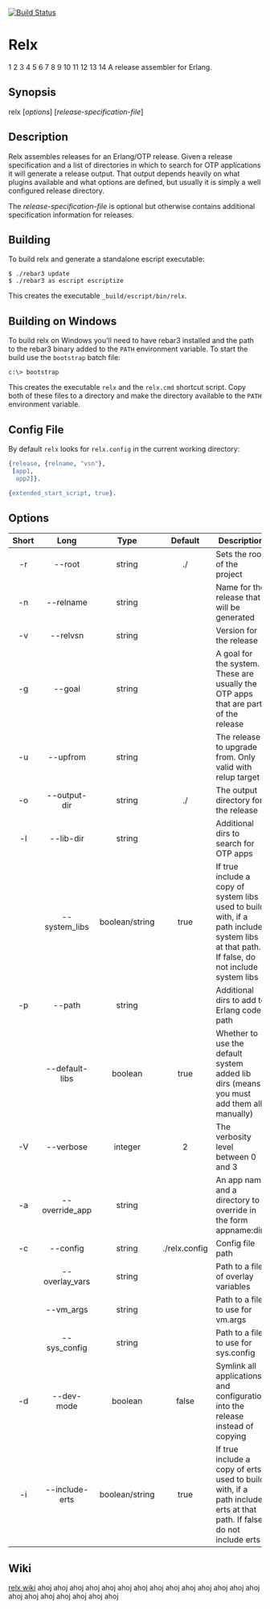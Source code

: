 [![Build Status](https://travis-ci.org/erlware/relx.png?branch=master)](https://travis-ci.org/erlware/relx)

Relx
=======

1
2
3
4
5
6
7
8
9
10
11
12
13
14
A release assembler for Erlang.

Synopsis
--------

relx [*options*] [*release-specification-file*]

Description
-----------

Relx assembles releases for an Erlang/OTP release. Given a release
specification and a list of directories in which to search for OTP
applications it will generate a release output. That output depends
heavily on what plugins available and what options are defined, but
usually it is simply a well configured release directory.

The *release-specification-file* is optional but otherwise contains
additional specification information for releases.

Building
--------

To build relx and generate a standalone escript executable:

    $ ./rebar3 update
    $ ./rebar3 as escript escriptize

This creates the executable `_build/escript/bin/relx`.

Building on Windows
-------------------

To build relx on Windows you'll need to have rebar3 installed and the path to
the rebar3 binary added to the `PATH` environment variable. To start the build
use the `bootstrap` batch file:

    c:\> bootstrap

This creates the executable `relx` and the `relx.cmd` shortcut script. Copy
both of these files to a directory and make the directory available to the
`PATH` environment variable.

Config File
-----------

By default `relx` looks for `relx.config` in the current working directory:

```erlang
{release, {relname, "vsn"},
 [app1,
  app2]}.

{extended_start_script, true}.
```

Options
-------

| Short | Long         | Type    | Default | Description                                                                               |
|:-----:|:------------:|:-------:|:------:|------------------------------------------------------------------------------------------- |
| -r    | --root       | string  | ./      | Sets the root of the project |
| -n    | --relname    | string  |         | Name for the release that will be generated |
| -v    | --relvsn     | string  |         | Version for the release |
| -g    | --goal       | string  |         | A goal for the system. These are usually the OTP apps that are part of the release |
| -u    | --upfrom     | string  |         | The release to upgrade from. Only valid with relup target |
| -o    | --output-dir | string  | ./      | The output directory for the release |
| -l    | --lib-dir    | string  |         | Additional dirs to search for OTP apps |
|       | --system_libs     | boolean/string  | true | If true include a copy of system libs used to build with, if a path include system libs at that path. If false, do not include system libs |
| -p    | --path    | string  |         | Additional dirs to add to Erlang code path |
|       | --default-libs | boolean | true | Whether to use the default system added lib dirs (means you must add them all manually) |
| -V    | --verbose    | integer | 2       | The verbosity level between 0 and 3 |
| -a    | --override_app | string | | An app name and a directory to override in the form appname:dir |
| -c    | --config     | string  | ./relx.config | Config file path |
|       | --overlay_vars     | string  |  | Path to a file of overlay variables |
|       | --vm_args     | string  |  | Path to a file to use for vm.args |
|       | --sys_config     | string  |  | Path to a file to use for sys.config |
| -d    | --dev-mode     | boolean | false | Symlink all applications and configuration into the release instead of copying|
| -i    | --include-erts | boolean/string | true | If true include a copy of erts used to build with, if a path include erts at that path. If false, do not include erts |

Wiki
----

[relx wiki](https://github.com/erlware/relx/wiki)
ahoj
ahoj
ahoj
ahoj
ahoj
ahoj
ahoj
ahoj
ahoj
ahoj
ahoj
ahoj
ahoj
ahoj
ahoj
ahoj
ahoj
ahoj
ahoj
ahoj
ahoj
